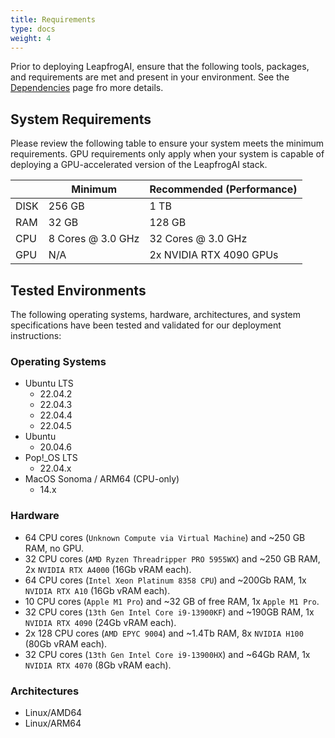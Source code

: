 ```yaml
---
title: Requirements
type: docs
weight: 4
---
```


Prior to deploying LeapfrogAI, ensure that the following tools, packages, and requirements are met and present in your environment. See the [Dependencies](https://docs.leapfrog.ai/docs/local-deploy-guide/dependencies/) page fro more details.

## System Requirements

Please review the following table to ensure your system meets the minimum requirements. GPU requirements only apply when your system is capable of deploying a GPU-accelerated version of the LeapfrogAI stack.

|      | Minimum            | Recommended (Performance) |
|------|--------------------|---------------------------|
| DISK | 256 GB             | 1 TB                      |
| RAM  | 32 GB              | 128 GB                    |
| CPU  | 8 Cores @ 3.0 GHz  | 32 Cores @ 3.0 GHz        |
| GPU  | N/A                | 2x NVIDIA RTX 4090 GPUs   |

## Tested Environments

The following operating systems, hardware, architectures, and system specifications have been tested and validated for our deployment instructions:

### Operating Systems

- Ubuntu LTS
  - 22.04.2
  - 22.04.3
  - 22.04.4
  - 22.04.5
- Ubuntu
  - 20.04.6
- Pop!_OS LTS
  - 22.04.x
- MacOS Sonoma / ARM64 (CPU-only)
  - 14.x

### Hardware

- 64 CPU cores (`Unknown Compute via Virtual Machine`) and ~250 GB RAM, no GPU.
- 32 CPU cores (`AMD Ryzen Threadripper PRO 5955WX`) and ~250 GB RAM, 2x `NVIDIA RTX A4000` (16Gb vRAM each).
- 64 CPU cores (`Intel Xeon Platinum 8358 CPU`) and ~200Gb RAM, 1x `NVIDIA RTX A10` (16Gb vRAM each).
- 10 CPU cores (`Apple M1 Pro`) and ~32 GB of free RAM, 1x `Apple M1 Pro`.
- 32 CPU cores (`13th Gen Intel Core i9-13900KF`) and ~190GB RAM, 1x `NVIDIA RTX 4090` (24Gb vRAM each).
- 2x 128 CPU cores (`AMD EPYC 9004`) and ~1.4Tb RAM, 8x `NVIDIA H100` (80Gb vRAM each).
- 32 CPU cores (`13th Gen Intel Core i9-13900HX`) and ~64Gb RAM, 1x `NVIDIA RTX 4070` (8Gb vRAM each).

### Architectures

- Linux/AMD64
- Linux/ARM64
